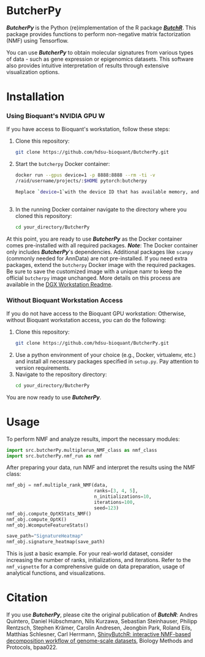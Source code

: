 # ButcherPy 
  
***ButcherPy*** is the Python (re)implementation of the R package [***ButchR***](https://github.com/hdsu-bioquant/ButchR). This package provides functions to perform non-negative matrix factorization (NMF) using Tensorflow. 

You can use ***ButcherPy*** to obtain molecular signatures from various types of data - such as gene expression or epigenomics datasets. This software also provides intuitive interpretation of results through extensive visualization options.

# Installation  

### Using Bioquant's NVIDIA GPU W
If you have access to Bioquant's workstation, follow these steps:
1. Clone this repository:
   ```bash
   git clone https://github.com/hdsu-bioquant/ButcherPy.git

2. Start the `butcherpy` Docker container:
   ```bash
   docker run --gpus device=1 -p 8888:8888 --rm -ti -v                   
   /raid/username/projects/:$HOME pytorch:butcherpy
   
   Replace `device=1`with the device ID that has available memory, and substitute `username` with your Bioquant username. For information on checking GPU availability, refer to [DGX Workstation Readme](https://github.com/hdsu-bioquant/dgx-workstation).
  
3. In the running Docker container navigate to the directory where you cloned this repository:
   ```bash
   cd your_directory/ButcherPy

At this point, you are ready to use ***ButcherPy*** as the Docker container comes pre-installed with all required packages.
***Note***: The Docker container only includes ***ButcherPy***'s dependencies. Additional packages like `scanpy` (commonly needed for AnnData) are not pre-installed. If you need extra packages, extend the `butcherpy` Docker image with the required packages. Be sure to save the customized image with a unique namr to keep the official `butcherpy` image unchanged. More details on this process are available in the [DGX Workstation Readme](https://github.com/hdsu-bioquant/dgx-workstation).

### Without Bioquant Workstation Access
If you do not have access to the Bioquant GPU workstation:
Otherwise, without Bioquant workstation access, you can do the following:
1. Clone this repository:
   ```bash
   git clone https://github.com/hdsu-bioquant/ButcherPy.git
   
2. Use a python environment of your choice (e.g., Docker, virtualenv, etc.) and install all necessary packages specified in `setup.py`. Pay attention to version requirements.
3. Navigate to the repository directory:
   ```bash
   cd your_directory/ButcherPy
   

You are now ready to use ***ButcherPy***.

# Usage

To perform NMF and analyze results, import the necessary modules:

```python
import src.butcherPy.multiplerun_NMF_class as nmf_class
import src.butcherPy.nmf_run as nmf
```

After preparing your data, run NMF and interpret the results using the NMF class:

```python
nmf_obj = nmf.multiple_rank_NMF(data,
                                ranks=[3, 4, 5],
                                n_initializations=10,
                                iterations=100,
                                seed=123)
nmf_obj.compute_OptKStats_NMF()
nmf_obj.compute_OptK()
nmf_obj.WcomputeFeatureStats()

save_path="SignatureHeatmap"
nmf_obj.signature_heatmap(save_path)
```

This is just a basic example. For your real-world dataset, consider increasing the number of ranks, initializations, and iterations. Refer to the `nmf_vignette` for a comprehensive guide on data preparation, usage of analytical functions, and visualizations.
 
# Citation

If you use ***ButcherPy***, please cite the original publication of ***ButchR***: 
Andres Quintero, Daniel Hübschmann, Nils Kurzawa, Sebastian Steinhauser, Philipp Rentzsch, Stephen Krämer, Carolin Andresen, Jeongbin Park, Roland Eils, Matthias Schlesner, Carl Herrmann, [ShinyButchR: interactive NMF-based decomposition workflow of genome-scale datasets](https://doi.org/10.1093/biomethods/bpaa022), Biology Methods and Protocols, bpaa022.

